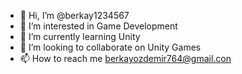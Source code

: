 - 👋 Hi, I’m @berkay1234567
- 👀 I’m interested in Game Development 
- 🌱 I’m currently learning Unity
- 💞️ I’m looking to collaborate on Unity Games
- 📫 How to reach me berkayozdemir764@gmail.con

<!---
berkay1234567/berkay1234567 is a ✨ special ✨ repository because its `README.md` (this file) appears on your GitHub profile.
You can click the Preview link to take a look at your changes.
--->
